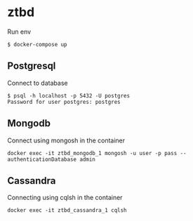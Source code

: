 # ztbd

Run env
```commandline
$ docker-compose up
```


## Postgresql

Connect to database
```commandline
$ psql -h localhost -p 5432 -U postgres
Password for user postgres: postgres
```


## Mongodb

Connect using mongosh in the container
```commandline
docker exec -it ztbd_mongodb_1 mongosh -u user -p pass --authenticationDatabase admin
```

## Cassandra
Connecting using cqlsh in the container
```commandline
docker exec -it ztbd_cassandra_1 cqlsh
```